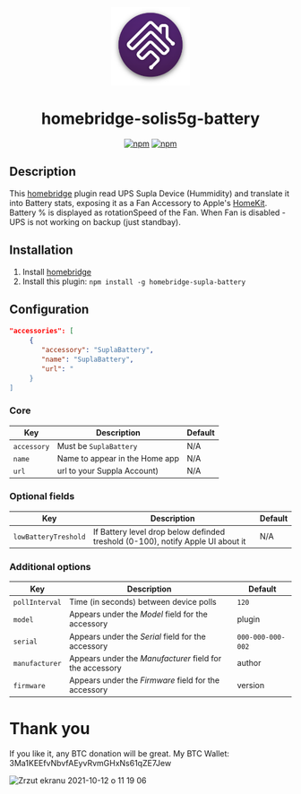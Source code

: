 <p align="center">
  <a href="https://github.com/homebridge/homebridge"><img src="https://raw.githubusercontent.com/homebridge/branding/master/logos/homebridge-color-round-stylized.png" height="140"></a>
</p>

<span align="center">

# homebridge-solis5g-battery

[![npm](https://img.shields.io/npm/v/homebridge-supla-battery.svg)](https://www.npmjs.com/package/homebridge-supla-battery) [![npm](https://img.shields.io/npm/dt/homebridge-supla-battery.svg)](https://www.npmjs.com/package/homebridge-supla-battery)

</span>

## Description

This [homebridge](https://github.com/homebridge/homebridge) plugin read UPS Supla Device (Hummidity) and translate it into Battery stats,  exposing it as a Fan Accessory to Apple's [HomeKit](http://www.apple.com/ios/home/). 
Battery % is displayed as rotationSpeed of the Fan.
When Fan is disabled - UPS is not working on backup (just standbay).



## Installation

1. Install [homebridge](https://github.com/homebridge/homebridge#installation)
2. Install this plugin: `npm install -g homebridge-supla-battery`

## Configuration

```json
"accessories": [
     {
        "accessory": "SuplaBattery",
        "name": "SuplaBattery",  
        "url": "
     }
]
```

### Core
| Key | Description | Default |
| --- | --- | --- |
| `accessory` | Must be `SuplaBattery` | N/A |
| `name` | Name to appear in the Home app | N/A |
| `url` | url to your Suppla Account) | N/A |


### Optional fields
| Key | Description | Default |
| --- | --- | --- |
| `lowBatteryTreshold` | If Battery level drop below definded treshold (0-100), notify Apple UI about it | N/A |


### Additional options
| Key | Description | Default |
| --- | --- | --- |
| `pollInterval` | Time (in seconds) between device polls | `120` |
| `model` | Appears under the _Model_ field for the accessory | plugin |
| `serial` | Appears under the _Serial_ field for the accessory | `000-000-000-002` |
| `manufacturer` | Appears under the _Manufacturer_ field for the accessory | author |
| `firmware` | Appears under the _Firmware_ field for the accessory | version |



# Thank you

If you like it, any BTC donation will be great. My BTC Wallet: 3Ma1KEEfvNbvfAEyvRvmGHxNs61qZE7Jew

<img width="244" alt="Zrzut ekranu 2021-10-12 o 11 19 06" src="https://user-images.githubusercontent.com/3016639/136928595-3eef3c29-e3ee-449b-95be-364fd5fbdab9.png">

